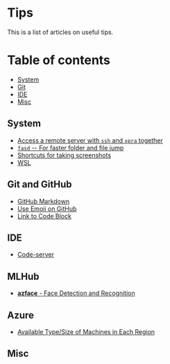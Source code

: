 # Tips #

This is a list of articles on useful tips.

Table of contents
=================
* [System](#system)
* [Git](#git)
* [IDE](#IDE)
* [Misc](#misc)


## System
- [Access a remote server with `ssh` and `xpra` together](xpra-ssh.md)
- [`fasd` -- For faster folder and file jump](fasd.md)
- [Shortcuts for taking screenshots](screenshot-shortcut.md)
- [WSL](wsl.md)


## Git and GitHub
- [GitHub Markdown](github-markdown.md)
- [Use Emoji on GitHub](emoji-on-github.md)
- [Link to Code Block](link-github-code-block.md)


## IDE
- [Code-server](code-server-on-azure-dsvm.md)


## MLHub

- [**azface** - Face Detection and Recognition](mlhub/azface.md)


## Azure

- [Available Type/Size of Machines in Each Region](machine-by-region.md)


## Misc

